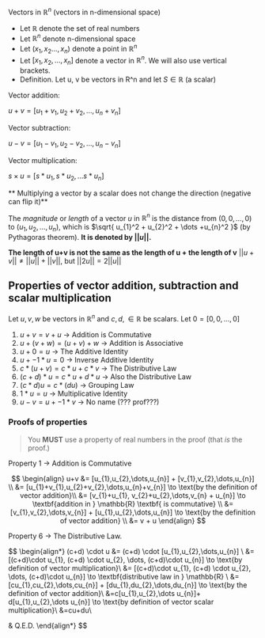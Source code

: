 Vectors in $\mathbb{R}^n$ (vectors in n-dimensional space)
-  Let $\mathbb{R}$ denote the set of real numbers
- Let $\mathbb{R}^n$ denote n-dimensional space
- Let $(x_{1}, x_{2} \dots, x_{n})$ denote a point in $\mathbb{R}^n$
- Let $[x_{1}, x_{2}, \dots, x_{n}]$ denote a vector in $\mathbb{R}^n$. We will also use vertical brackets.
- Definition. Let u, v be vectors in R^n and let $S\in\mathbb{R}$ (a scalar)

Vector addition:

$u+v = [u_{1}+v_{1}, u_{2}+v_{2}, \dots, u_{n}+v_{n}]$

Vector subtraction:

$u-v = [u_{1}-v_{1}, u_{2}-v_{2}, \dots, u_{n}-v_{n}]$

Vector multiplication:

$s\times u = [s*u_{1}, s*u_{2}, \dots s*u_{n}]$

** Multiplying a vector by a scalar does not change the direction (negative can flip it)**

The *magnitude* or *length* of a vector $u$ in $\mathbb{R}^n$ is the distance from $(0, 0,\dots, 0)$ to $(u_{1}, u_{2}, \dots, u_{n})$, which is $\sqrt{ u_{1}^2 + u_{2}^2 + \dots +u_{n}^2 }$ (by Pythagoras theorem). **It is denoted by $||u||$.**

**The length of u+v is not the same as the length of u + the length of v**
$||u+v|| \ne ||u|| + ||v||$, but $||2u|| = 2||u||$

## Properties of vector addition, subtraction and scalar multiplication

Let $u, v, w$ be vectors in $\mathbb{R}^n$ and $c, d, \in \mathbb{R}$ be scalars.
Let $0 = [0, 0, \dots, 0]$
1. $u+v = v+u$                          -> Addition is Commutative
2. $u + (v+w) = (u+v) + w$     -> Addition is Associative
3. $u+0 = u$                                -> The Additive Identity
4. $u+ -1*u = 0$                        -> Inverse Additive Identity
5.  $c * (u + v) = c * u + c * v$      -> The Distributive Law
6. $(c+d) * u=c*u+d*u$      -> Also the Distributive Law
7. $(c*d)u = c*(du)$                  -> Grouping Law
8.  $1*u=u$                                -> Multiplicative Identity
9. $u-v=u+ -1*v$                 -> No name (??? prof???)
### Proofs of properties
> You **MUST** use a property of real numbers in the proof (that *is* the proof.)

Property 1 $\to$ Addition is Commutative

$$
\begin{align}
u+v &= [u_{1},u_{2},\dots,u_{n}] + [v_{1},v_{2},\dots,u_{n}] \\
&= [u_{1}+v_{1},u_{2}+v_{2},\dots,u_{n}+v_{n}] \to \text{by the definition of vector addition}\\
&= [v_{1}+u_{1}, v_{2}+u_{2},\dots,v_{n} + u_{n}] \to \textbf{addition in } \mathbb{R} \textbf{ is commutative} \\
&=[v_{1},v_{2},\dots,v_{n}] + [u_{1},u_{2},\dots,u_{n}] \to \text{by the definition of vector addition} \\
&= v + u
\end{align}
$$

Property 6 -> The Distributive Law.

$$
\begin{align*}
(c+d) \cdot u &= (c+d) \cdot [u_{1},u_{2},\dots,u_{n}] \\
&= [(c+d)\cdot u_{1}, (c+d) \cdot u_{2}, \dots, (c+d)\cdot u_{n}] \to \text{by definition of vector multiplication}\\
&= [(c+d)\cdot u_{1}, (c+d) \cdot u_{2}, \dots, (c+d)\cdot u_{n}] \to \textbf{distributive law in } \mathbb{R} \\
&=[cu_{1},cu_{2},\dots,cu_{n}] + [du_{1},du_{2},\dots,du_{n}] \to \text{by the definition of vector addition}\\
&=c[u_{1},u_{2},\dots u_{n}]+ d[u_{1},u_{2},\dots u_{n}] \to \text{by definition of vector scalar multiplication}\\
&=cu+du\\

& Q.E.D.
\end{align*}
$$

